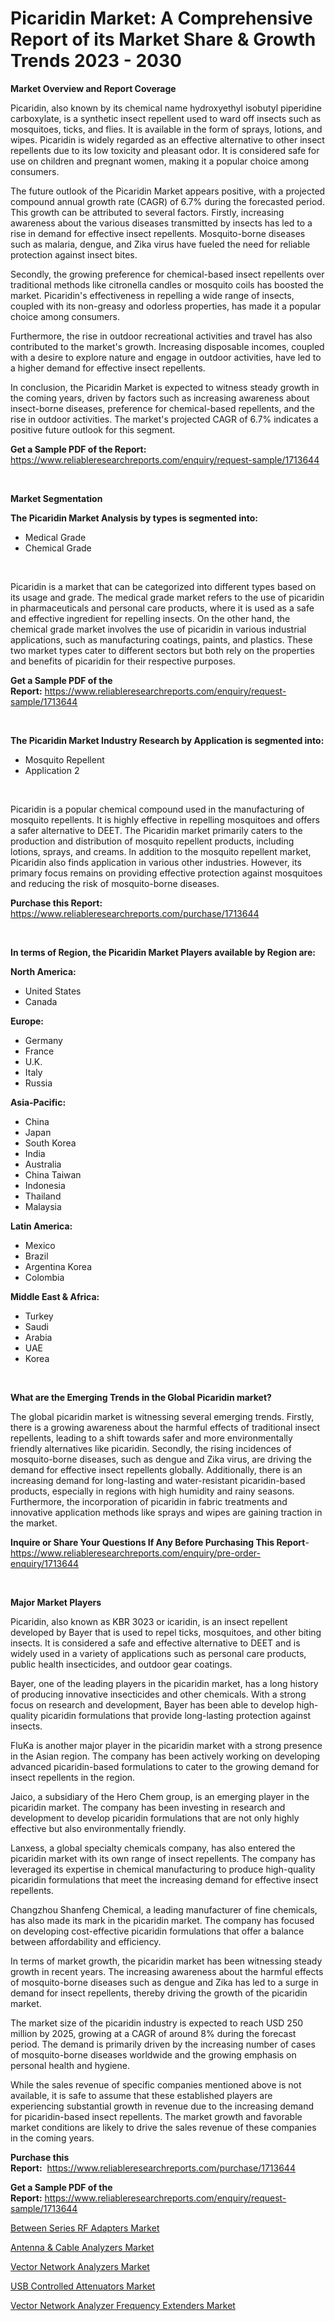 <p><h1>Picaridin Market: A Comprehensive Report of its Market Share & Growth Trends 2023 - 2030</h1></p><p><strong>Market Overview and Report Coverage</strong></p>
<p><p>Picaridin, also known by its chemical name hydroxyethyl isobutyl piperidine carboxylate, is a synthetic insect repellent used to ward off insects such as mosquitoes, ticks, and flies. It is available in the form of sprays, lotions, and wipes. Picaridin is widely regarded as an effective alternative to other insect repellents due to its low toxicity and pleasant odor. It is considered safe for use on children and pregnant women, making it a popular choice among consumers.</p><p>The future outlook of the Picaridin Market appears positive, with a projected compound annual growth rate (CAGR) of 6.7% during the forecasted period. This growth can be attributed to several factors. Firstly, increasing awareness about the various diseases transmitted by insects has led to a rise in demand for effective insect repellents. Mosquito-borne diseases such as malaria, dengue, and Zika virus have fueled the need for reliable protection against insect bites.</p><p>Secondly, the growing preference for chemical-based insect repellents over traditional methods like citronella candles or mosquito coils has boosted the market. Picaridin's effectiveness in repelling a wide range of insects, coupled with its non-greasy and odorless properties, has made it a popular choice among consumers.</p><p>Furthermore, the rise in outdoor recreational activities and travel has also contributed to the market's growth. Increasing disposable incomes, coupled with a desire to explore nature and engage in outdoor activities, have led to a higher demand for effective insect repellents.</p><p>In conclusion, the Picaridin Market is expected to witness steady growth in the coming years, driven by factors such as increasing awareness about insect-borne diseases, preference for chemical-based repellents, and the rise in outdoor activities. The market's projected CAGR of 6.7% indicates a positive future outlook for this segment.</p></p>
<p><strong>Get a Sample PDF of the Report:</strong> <a href="https://www.reliableresearchreports.com/enquiry/request-sample/1713644">https://www.reliableresearchreports.com/enquiry/request-sample/1713644</a></p>
<p>&nbsp;</p>
<p><strong>Market Segmentation</strong></p>
<p><strong>The Picaridin Market Analysis by types is segmented into:</strong></p>
<p><ul><li>Medical Grade</li><li>Chemical Grade</li></ul></p>
<p>&nbsp;</p>
<p><p>Picaridin is a market that can be categorized into different types based on its usage and grade. The medical grade market refers to the use of picaridin in pharmaceuticals and personal care products, where it is used as a safe and effective ingredient for repelling insects. On the other hand, the chemical grade market involves the use of picaridin in various industrial applications, such as manufacturing coatings, paints, and plastics. These two market types cater to different sectors but both rely on the properties and benefits of picaridin for their respective purposes.</p></p>
<p><strong>Get a Sample PDF of the Report:</strong>&nbsp;<a href="https://www.reliableresearchreports.com/enquiry/request-sample/1713644">https://www.reliableresearchreports.com/enquiry/request-sample/1713644</a></p>
<p>&nbsp;</p>
<p><strong>The Picaridin Market Industry Research by Application is segmented into:</strong></p>
<p><ul><li>Mosquito Repellent</li><li>Application 2</li></ul></p>
<p>&nbsp;</p>
<p><p>Picaridin is a popular chemical compound used in the manufacturing of mosquito repellents. It is highly effective in repelling mosquitoes and offers a safer alternative to DEET. The Picaridin market primarily caters to the production and distribution of mosquito repellent products, including lotions, sprays, and creams. In addition to the mosquito repellent market, Picaridin also finds application in various other industries. However, its primary focus remains on providing effective protection against mosquitoes and reducing the risk of mosquito-borne diseases.</p></p>
<p><strong>Purchase this Report:</strong>&nbsp; <a href="https://www.reliableresearchreports.com/purchase/1713644">https://www.reliableresearchreports.com/purchase/1713644</a></p>
<p>&nbsp;</p>
<p><strong>In terms of Region, the Picaridin Market Players available by Region are:</strong></p>
<p>
    <p> <strong> North America: </strong>
        <ul>
            <li>United States</li>
            <li>Canada</li>
        </ul>
        </p> 
    <p> <strong> Europe: </strong>
        <ul>
            <li>Germany</li>
            <li>France</li>
            <li>U.K.</li>
            <li>Italy</li>
            <li>Russia</li>
        </ul>
        </p> 
    <p> <strong> Asia-Pacific: </strong>
        <ul>
            <li>China</li>
            <li>Japan</li>
            <li>South Korea</li>
            <li>India</li>
            <li>Australia</li>
            <li>China Taiwan</li>
            <li>Indonesia</li>
            <li>Thailand</li>
            <li>Malaysia</li>
        </ul>
        </p> 
    <p> <strong> Latin America: </strong>
        <ul>
            <li>Mexico</li>
            <li>Brazil</li>
            <li>Argentina Korea</li>
            <li>Colombia</li>
        </ul>
        </p> 
    <p> <strong> Middle East & Africa: </strong>
        <ul>
            <li>Turkey</li>
            <li>Saudi</li>
            <li>Arabia</li>
            <li>UAE</li>
            <li>Korea</li>
        </ul>
    </p>
    </p>
<p>&nbsp;</p>
<p><strong>What are the Emerging Trends in the Global Picaridin market?</strong></p>
<p><p>The global picaridin market is witnessing several emerging trends. Firstly, there is a growing awareness about the harmful effects of traditional insect repellents, leading to a shift towards safer and more environmentally friendly alternatives like picaridin. Secondly, the rising incidences of mosquito-borne diseases, such as dengue and Zika virus, are driving the demand for effective insect repellents globally. Additionally, there is an increasing demand for long-lasting and water-resistant picaridin-based products, especially in regions with high humidity and rainy seasons. Furthermore, the incorporation of picaridin in fabric treatments and innovative application methods like sprays and wipes are gaining traction in the market.</p></p>
<p><strong>Inquire or Share Your Questions If Any Before Purchasing This Report</strong>- <a href="https://www.reliableresearchreports.com/enquiry/pre-order-enquiry/1713644">https://www.reliableresearchreports.com/enquiry/pre-order-enquiry/1713644</a></p>
<p>&nbsp;</p>
<p><strong>Major Market Players</strong></p>
<p><p>Picaridin, also known as KBR 3023 or icaridin, is an insect repellent developed by Bayer that is used to repel ticks, mosquitoes, and other biting insects. It is considered a safe and effective alternative to DEET and is widely used in a variety of applications such as personal care products, public health insecticides, and outdoor gear coatings.</p><p>Bayer, one of the leading players in the picaridin market, has a long history of producing innovative insecticides and other chemicals. With a strong focus on research and development, Bayer has been able to develop high-quality picaridin formulations that provide long-lasting protection against insects.</p><p>FluKa is another major player in the picaridin market with a strong presence in the Asian region. The company has been actively working on developing advanced picaridin-based formulations to cater to the growing demand for insect repellents in the region.</p><p>Jaico, a subsidiary of the Hero Chem group, is an emerging player in the picaridin market. The company has been investing in research and development to develop picaridin formulations that are not only highly effective but also environmentally friendly.</p><p>Lanxess, a global specialty chemicals company, has also entered the picaridin market with its own range of insect repellents. The company has leveraged its expertise in chemical manufacturing to produce high-quality picaridin formulations that meet the increasing demand for effective insect repellents.</p><p>Changzhou Shanfeng Chemical, a leading manufacturer of fine chemicals, has also made its mark in the picaridin market. The company has focused on developing cost-effective picaridin formulations that offer a balance between affordability and efficiency.</p><p>In terms of market growth, the picaridin market has been witnessing steady growth in recent years. The increasing awareness about the harmful effects of mosquito-borne diseases such as dengue and Zika has led to a surge in demand for insect repellents, thereby driving the growth of the picaridin market.</p><p>The market size of the picaridin industry is expected to reach USD 250 million by 2025, growing at a CAGR of around 8% during the forecast period. The demand is primarily driven by the increasing number of cases of mosquito-borne diseases worldwide and the growing emphasis on personal health and hygiene.</p><p>While the sales revenue of specific companies mentioned above is not available, it is safe to assume that these established players are experiencing substantial growth in revenue due to the increasing demand for picaridin-based insect repellents. The market growth and favorable market conditions are likely to drive the sales revenue of these companies in the coming years.</p></p>
<p><strong>Purchase this Report:</strong>&nbsp;&nbsp;<a href="https://www.reliableresearchreports.com/purchase/1713644">https://www.reliableresearchreports.com/purchase/1713644</a></p>
<p></p>
<p><strong>Get a Sample PDF of the Report:</strong>&nbsp;<a href="https://www.reliableresearchreports.com/enquiry/request-sample/1713644">https://www.reliableresearchreports.com/enquiry/request-sample/1713644</a></p>
<p><p><a href="https://medium.com/@juansmith1961/between-series-rf-adapters-market-trends-forecast-and-competitive-analysis-to-2030-883592be5cbd">Between Series RF Adapters Market</a></p><p><a href="https://medium.com/@soledadroob625/antenna-amp-cable-analyzers-market-competitive-analysis-market-trends-and-forecast-to-2030-da04f1bdca04">Antenna & Cable Analyzers Market</a></p><p><a href="https://medium.com/@darrensipes2023/vector-network-analyzers-market-competitive-analysis-market-trends-and-forecast-to-2030-2ae7ec3983f3">Vector Network Analyzers Market</a></p><p><a href="https://medium.com/@stephenstevens11/usb-controlled-attenuators-market-analysis-and-sze-forecasted-for-period-from-2023-to-2030-a7bd0f283fe5">USB Controlled Attenuators Market</a></p><p><a href="https://medium.com/@sanjoy753352/vector-network-analyzer-frequency-extenders-market-analysis-its-cagr-market-segmentation-and-1474e15cf06c">Vector Network Analyzer Frequency Extenders Market</a></p></p>
